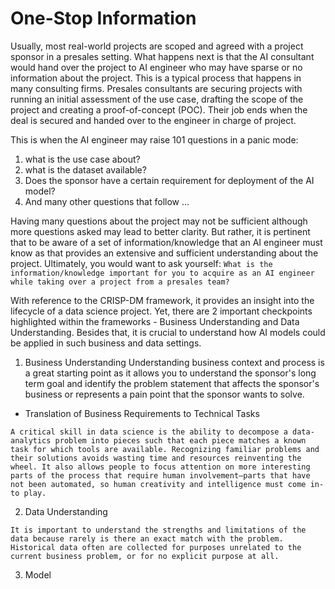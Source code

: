 # One-Stop Information

Usually, most real-world projects are scoped and agreed with a project sponsor in a presales setting. What happens next is that the AI consultant would hand over the project to AI engineer who may have sparse or no information about the project. This is a typical process that happens in many consulting firms. Presales consultants are securing projects with running an initial assessment of the use case, drafting the scope of the project and creating a proof-of-concept (POC). Their job ends when the deal is secured and handed over to the engineer in charge of project.

This is when the AI engineer may raise 101 questions in a panic mode:
1. what is the use case about?
2. what is the dataset available?
3. Does the sponsor have a certain requirement for deployment of the AI model?
4. And many other questions that follow ... 

Having many questions about the project may not be sufficient although more questions asked may lead to better clarity. But rather, it is pertinent that to be aware of a set of information/knowledge that an AI engineer must know as that provides an extensive and sufficient understanding about the project. Ultimately, you would want to ask yourself:
`What is the information/knowledge important for you to acquire as an AI engineer while taking over a project from a presales team?`

With reference to the CRISP-DM framework, it provides an insight into the lifecycle of a data science project. Yet, there are 2 important checkpoints highlighted within the frameworks - Business Understanding and Data Understanding. Besides that, it is crucial to understand how AI models could be applied in such business and data settings. 


1. Business Understanding 
Understanding business context and process is a great starting point as it allows you to understand the sponsor's long term goal and identify the problem statement that affects the sponsor's business or represents a pain point that the sponsor wants to solve. 

- Translation of Business Requirements to Technical Tasks

```
A critical skill in data science is the ability to decompose a data- analytics problem into pieces such that each piece matches a known task for which tools are available. Recognizing familiar problems and their solutions avoids wasting time and resources reinventing the wheel. It also allows people to focus attention on more interesting parts of the process that require human involvement—parts that have not been automated, so human creativity and intelligence must come in‐ to play.
```

2. Data Understanding

```
It is important to understand the strengths and limitations of the data because rarely is there an exact match with the problem. Historical data often are collected for purposes unrelated to the current business problem, or for no explicit purpose at all.
```

3. Model 